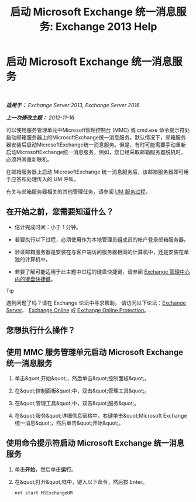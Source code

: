 ﻿---
title: '启动 Microsoft Exchange 统一消息服务: Exchange 2013 Help'
TOCTitle: 启动 Microsoft Exchange 统一消息服务
ms:assetid: b54008e6-172e-4435-8516-57cff740e89c
ms:mtpsurl: https://technet.microsoft.com/zh-cn/library/Bb124330(v=EXCHG.150)
ms:contentKeyID: 50556646
ms.date: 05/21/2018
mtps_version: v=EXCHG.150
ms.translationtype: MT
---

# 启动 Microsoft Exchange 统一消息服务

 

_**适用于：** Exchange Server 2013, Exchange Server 2016_

_**上一次修改主题：** 2012-11-16_

可以使用服务管理单元中Microsoft管理控制台 (MMC) 或 cmd.exe 命令提示符处启动邮箱服务器上的MicrosoftExchange统一消息服务。默认情况下，邮箱服务器安装后启动MicrosoftExchange统一消息服务。但是，有时可能需要手动重新启动MicrosoftExchange统一消息服务，例如，您已经采取邮箱服务器脱机时，必须将其重新联机。

在邮箱服务器上启动 MicrosoftExchange 统一消息服务后，该邮箱服务器即可用于应答和处理传入的 UM 呼叫。

有关与邮箱服务器相关的其他管理任务，请参阅 [UM 服务过程](um-services-procedures-exchange-2013-help.md)。

## 在开始之前，您需要知道什么？

  - 估计完成时间：小于 1 分钟。

  - 若要执行以下过程，必须使用作为本地管理员组成员的帐户登录邮箱服务器。

  - 验证邮箱服务器是安装在与客户端访问服务器相同的计算机中，还是安装在单独的计算机中。

  - 若要了解可能适用于此主题中过程的键盘快捷键，请参阅 [Exchange 管理中心内的键盘快捷键](keyboard-shortcuts-in-the-exchange-admin-center-exchange-online-protection-help.md)。

> [!tip]
> 遇到问题了吗？请在 Exchange 论坛中寻求帮助。 请访问以下论坛：<a href="https://go.microsoft.com/fwlink/p/?linkid=60612">Exchange Server</a>、 <a href="https://go.microsoft.com/fwlink/p/?linkid=267542">Exchange Online</a> 或 <a href="https://go.microsoft.com/fwlink/p/?linkid=285351">Exchange Online Protection</a>。.


## 您想执行什么操作？

## 使用 MMC 服务管理单元启动 Microsoft Exchange 统一消息服务

1.  单击\&quot;开始\&quot;，然后单击\&quot;控制面板\&quot;。

2.  在\&quot;控制面板\&quot;中，双击\&quot;管理工具\&quot;。

3.  在\&quot;管理工具\&quot;中，双击\&quot;服务\&quot;。

4.  在\&quot;服务\&quot;详细信息窗格中，右键单击\&quot;Microsoft Exchange 统一消息\&quot;，然后单击\&quot;开始\&quot;。

## 使用命令提示符启动 Microsoft Exchange 统一消息服务

1.  单击**开始**，然后单击**运行**。

2.  在\&quot;打开\&quot;框中，键入以下命令，然后按 Enter。
    
        net start MSExchangeUM

